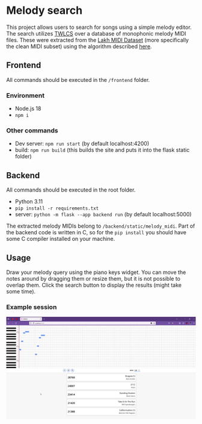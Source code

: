 # Melody search

This project allows users to search for songs using a simple melody editor. The search utilizes
[TWLCS](http://dub.ucsd.edu/CATbox/Reader/TWLCS.pdf) over a
database of monophonic melody MIDI files. These were extracted from the [Lakh MIDI Dataset](https://colinraffel.com/projects/lmd/)
(more specifically the clean MIDI subset) using the algorithm described [here](https://ieeexplore.ieee.org/document/1565863).

## Frontend

All commands should be executed in the `/frontend` folder.

### Environment

- Node.js 18
- `npm i`

### Other commands

- Dev server: `npm run start` (by default localhost:4200)
- build: `npm run build` (this builds the site and puts it into the flask static folder)

## Backend

All commands should be executed in the root folder.

- Python 3.11
- `pip install -r requirements.txt`
- server: `python -m flask --app backend run` (by default localhost:5000)

The extracted melody MIDIs belong to `/backend/static/melody_midi`. Part of the backend code
is written in C, so for the `pip install` you should have some C compiler installed on
your machine.

## Usage

Draw your melody query using the piano keys widget. You can move the notes around by dragging them or
resize them, but it is not possible to overlap them. Click the search button to display the results (might take some time).

### Example session

![Example session](./example.png)
